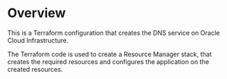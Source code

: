 # Overview
This is a Terraform configuration that creates the DNS service on Oracle Cloud Infrastructure.

The Terraform code is used to create a Resource Manager stack, that creates the required resources and configures the application on the created resources.